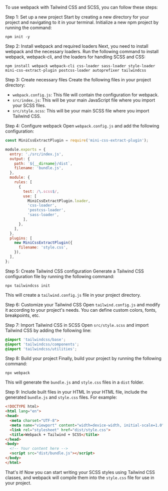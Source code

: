 To use webpack with Tailwind CSS and SCSS, you can follow these steps:

Step 1: Set up a new project
Start by creating a new directory for your project and navigating to it in your terminal. Initialize a new npm project by running the command:

```
npm init -y
```

Step 2: Install webpack and required loaders
Next, you need to install webpack and the necessary loaders. Run the following command to install webpack, webpack-cli, and the loaders for handling SCSS and CSS:

```
npm install webpack webpack-cli css-loader sass-loader style-loader mini-css-extract-plugin postcss-loader autoprefixer tailwindcss
```

Step 3: Create necessary files
Create the following files in your project directory:

- `webpack.config.js`: This file will contain the configuration for webpack.
- `src/index.js`: This will be your main JavaScript file where you import your SCSS files.
- `src/style.scss`: This will be your main SCSS file where you import Tailwind CSS.

Step 4: Configure webpack
Open `webpack.config.js` and add the following configuration:

```javascript
const MiniCssExtractPlugin = require('mini-css-extract-plugin');

module.exports = {
  entry: './src/index.js',
  output: {
    path: `${__dirname}/dist`,
    filename: 'bundle.js',
  },
  module: {
    rules: [
      {
        test: /\.scss$/,
        use: [
          MiniCssExtractPlugin.loader,
          'css-loader',
          'postcss-loader',
          'sass-loader',
        ],
      },
    ],
  },
  plugins: [
    new MiniCssExtractPlugin({
      filename: 'style.css',
    }),
  ],
};
```

Step 5: Create Tailwind CSS configuration
Generate a Tailwind CSS configuration file by running the following command:

```
npx tailwindcss init
```

This will create a `tailwind.config.js` file in your project directory.

Step 6: Customize your Tailwind CSS
Open `tailwind.config.js` and modify it according to your project's needs. You can define custom colors, fonts, breakpoints, etc.

Step 7: Import Tailwind CSS in SCSS
Open `src/style.scss` and import Tailwind CSS by adding the following line:

```scss
@import 'tailwindcss/base';
@import 'tailwindcss/components';
@import 'tailwindcss/utilities';
```

Step 8: Build your project
Finally, build your project by running the following command:

```
npx webpack
```

This will generate the `bundle.js` and `style.css` files in a `dist` folder.

Step 9: Include built files in your HTML
In your HTML file, include the generated `bundle.js` and `style.css` files. For example:

```html
<!DOCTYPE html>
<html lang="en">
<head>
  <meta charset="UTF-8">
  <meta name="viewport" content="width=device-width, initial-scale=1.0">
  <link rel="stylesheet" href="dist/style.css">
  <title>Webpack + Tailwind + SCSS</title>
</head>
<body>
  <!-- Your content here -->
  <script src="dist/bundle.js"></script>
</body>
</html>
```

That's it! Now you can start writing your SCSS styles using Tailwind CSS classes, and webpack will compile them into the `style.css` file for use in your project.
